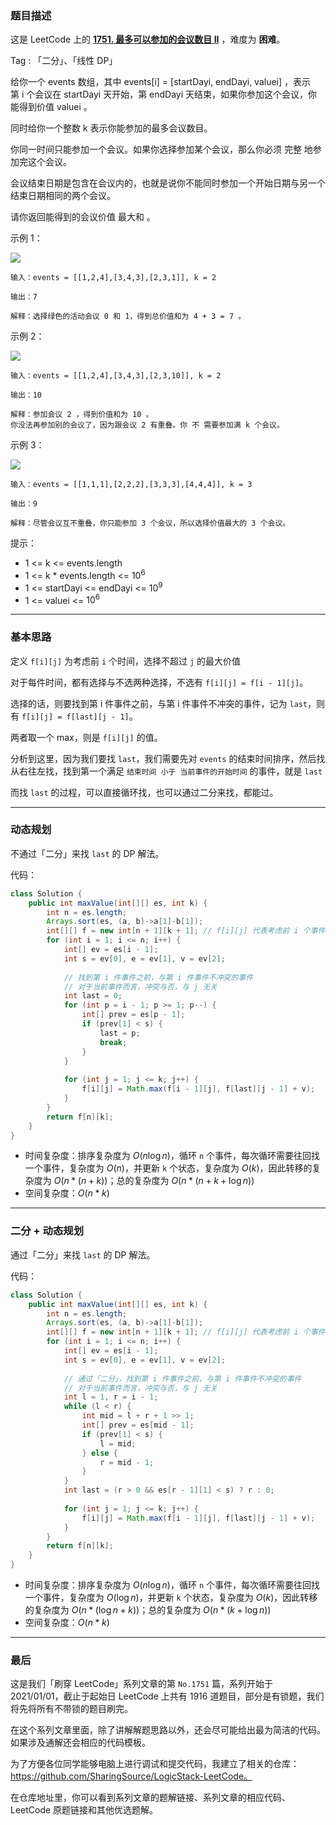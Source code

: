 ### 题目描述

这是 LeetCode 上的 **[1751. 最多可以参加的会议数目 II](https://leetcode-cn.com/problems/maximum-number-of-events-that-can-be-attended-ii/solution/po-su-dp-er-fen-dp-jie-fa-by-ac_oier-88du/)** ，难度为 **困难**。

Tag : 「二分」、「线性 DP」




给你一个 events 数组，其中 events[i] = [startDayi, endDayi, valuei] ，表示第 i 个会议在 startDayi 天开始，第 endDayi 天结束，如果你参加这个会议，你能得到价值 valuei 。

同时给你一个整数 k 表示你能参加的最多会议数目。

你同一时间只能参加一个会议。如果你选择参加某个会议，那么你必须 完整 地参加完这个会议。

会议结束日期是包含在会议内的，也就是说你不能同时参加一个开始日期与另一个结束日期相同的两个会议。

请你返回能得到的会议价值 最大和 。



示例 1：

![](https://assets.leetcode-cn.com/aliyun-lc-upload/uploads/2021/02/06/screenshot-2021-01-11-at-60048-pm.png)


```
输入：events = [[1,2,4],[3,4,3],[2,3,1]], k = 2

输出：7

解释：选择绿色的活动会议 0 和 1，得到总价值和为 4 + 3 = 7 。
```
示例 2：

![](https://assets.leetcode-cn.com/aliyun-lc-upload/uploads/2021/02/06/screenshot-2021-01-11-at-60150-pm.png)


```
输入：events = [[1,2,4],[3,4,3],[2,3,10]], k = 2

输出：10

解释：参加会议 2 ，得到价值和为 10 。
你没法再参加别的会议了，因为跟会议 2 有重叠。你 不 需要参加满 k 个会议。
```
示例 3：

![](https://assets.leetcode-cn.com/aliyun-lc-upload/uploads/2021/02/06/screenshot-2021-01-11-at-60703-pm.png)


```
输入：events = [[1,1,1],[2,2,2],[3,3,3],[4,4,4]], k = 3

输出：9

解释：尽管会议互不重叠，你只能参加 3 个会议，所以选择价值最大的 3 个会议。
```



提示：

* 1 <= k <= events.length
* 1 <= k * events.length <= $10^6$
* 1 <= startDayi <= endDayi <= $10^9$
* 1 <= valuei <= $10^6$

---

### 基本思路

定义 `f[i][j]` 为考虑前 `i` 个时间，选择不超过 `j` 的最大价值

对于每件时间，都有选择与不选两种选择，不选有 `f[i][j] = f[i - 1][j]`。

选择的话，则要找到第 i 件事件之前，与第 i 件事件不冲突的事件，记为 `last`，则有 `f[i][j] = f[last][j - 1]`。

两者取一个 max，则是 `f[i][j]` 的值。

分析到这里，因为我们要找 `last`，我们需要先对 `events` 的结束时间排序，然后找从右往左找，找到第一个满足 `结束时间 小于 当前事件的开始时间` 的事件，就是 `last`

而找 `last` 的过程，可以直接循环找，也可以通过二分来找，都能过。

---

### 动态规划

不通过「二分」来找 `last` 的 DP 解法。

代码：
```Java []
class Solution {
    public int maxValue(int[][] es, int k) {
        int n = es.length;
        Arrays.sort(es, (a, b)->a[1]-b[1]);
        int[][] f = new int[n + 1][k + 1]; // f[i][j] 代表考虑前 i 个事件，选择不超过 j 的最大价值
        for (int i = 1; i <= n; i++) {
            int[] ev = es[i - 1];
            int s = ev[0], e = ev[1], v = ev[2];
            
            // 找到第 i 件事件之前，与第 i 件事件不冲突的事件
            // 对于当前事件而言，冲突与否，与 j 无关
            int last = 0;
            for (int p = i - 1; p >= 1; p--) {
                int[] prev = es[p - 1];
                if (prev[1] < s) {
                    last = p;
                    break;
                }
            }
            
            for (int j = 1; j <= k; j++) {
                f[i][j] = Math.max(f[i - 1][j], f[last][j - 1] + v);    
            }
        }
        return f[n][k];
    }
}
```
* 时间复杂度：排序复杂度为 $O(n\log{n})$，循环 `n` 个事件，每次循环需要往回找一个事件，复杂度为 $O(n)$，并更新 `k` 个状态，复杂度为 $O(k)$，因此转移的复杂度为 $O(n * (n + k))$；总的复杂度为 $O(n * (n + k + \log{n}))$
* 空间复杂度：$O(n * k)$

---

### 二分 + 动态规划

通过「二分」来找 `last` 的 DP 解法。

代码：
```Java []
class Solution {
    public int maxValue(int[][] es, int k) {
        int n = es.length;
        Arrays.sort(es, (a, b)->a[1]-b[1]);
        int[][] f = new int[n + 1][k + 1]; // f[i][j] 代表考虑前 i 个事件，选择不超过 j 的最大价值
        for (int i = 1; i <= n; i++) {
            int[] ev = es[i - 1];
            int s = ev[0], e = ev[1], v = ev[2];
            
            // 通过「二分」，找到第 i 件事件之前，与第 i 件事件不冲突的事件
            // 对于当前事件而言，冲突与否，与 j 无关
            int l = 1, r = i - 1;
            while (l < r) {
                int mid = l + r + 1 >> 1;
                int[] prev = es[mid - 1];
                if (prev[1] < s) {
                    l = mid;
                } else {
                    r = mid - 1;
                }
            }
            int last = (r > 0 && es[r - 1][1] < s) ? r : 0;
            
            for (int j = 1; j <= k; j++) {
                f[i][j] = Math.max(f[i - 1][j], f[last][j - 1] + v);    
            }
        }
        return f[n][k];
    }
}
```
* 时间复杂度：排序复杂度为 $O(n\log{n})$，循环 `n` 个事件，每次循环需要往回找一个事件，复杂度为 $O(\log{n})$，并更新 `k` 个状态，复杂度为 $O(k)$，因此转移的复杂度为 $O(n * (\log{n} + k))$；总的复杂度为 $O(n * (k + \log{n}))$
* 空间复杂度：$O(n * k)$

---

### 最后

这是我们「刷穿 LeetCode」系列文章的第 `No.1751` 篇，系列开始于 2021/01/01，截止于起始日 LeetCode 上共有 1916 道题目，部分是有锁题，我们将先将所有不带锁的题目刷完。

在这个系列文章里面，除了讲解解题思路以外，还会尽可能给出最为简洁的代码。如果涉及通解还会相应的代码模板。

为了方便各位同学能够电脑上进行调试和提交代码，我建立了相关的仓库：https://github.com/SharingSource/LogicStack-LeetCode。

在仓库地址里，你可以看到系列文章的题解链接、系列文章的相应代码、LeetCode 原题链接和其他优选题解。

